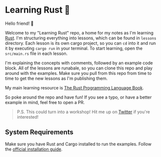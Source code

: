 # Learning Rust 🦀

Hello friend! 👋

Welcome to my "Learning Rust" repo, a home for my notes as I'm learning [Rust](https://rust-lang.org). I'm structuring everything into lessons, which can be found in `lessons` directory. Each lesson is its own cargo project, so you can `cd` into it and run it by executing `cargo run` in your terminal. To start learning, open the `src/main.rs` file in each lesson.

I'm explaining the concepts with comments, followed by an example code block. All of the lessons are runabale, so you can clone this repo and play around with the examples. Make sure you pull from this repo from time to time to get the new lessons as I'm publishing them.

My main learning resource is [The Rust Programming Language Book](https://doc.rust-lang.org/book).

So poke around the repo and have fun! If you see a typo, or have a better example in mind, feel free to open a PR.

> P.S. This could turn into a workshop! Hit me up on [Twitter](https://twitter.com/NikolovLazar) if you're interested!

## System Requirements

Make sure you have Rust and Cargo installed to run the examples. Follow the [official installation guide](https://doc.rust-lang.org/cargo/getting-started/installation.html).
